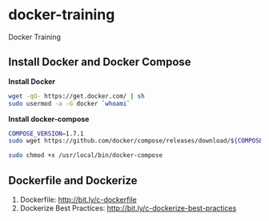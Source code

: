 # docker-training
Docker Training


## Install Docker and Docker Compose
**Install Docker**

```sh
wget -qO- https://get.docker.com/ | sh
sudo usermod -a -G docker `whoami`
```

**Install docker-compose**

```sh
COMPOSE_VERSION=1.7.1
sudo wget https://github.com/docker/compose/releases/download/${COMPOSE_VERSION}/docker-compose-`uname -s`-`uname -m` -O /usr/local/bin/docker-compose

sudo chmod +x /usr/local/bin/docker-compose
```


## Dockerfile and Dockerize

1. Dockerfile: http://bit.ly/c-dockerfile
2. Dockerize Best Practices: http://bit.ly/c-dockerize-best-practices

